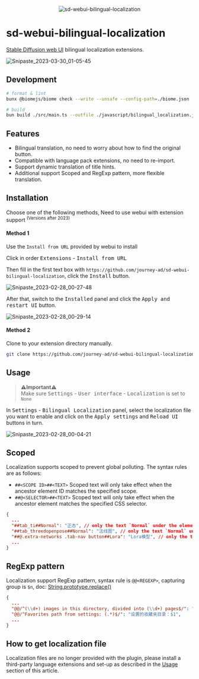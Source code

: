 <p align="center"><img src="https://count.getloli.com/get/@sd-webui-bilingual-localization.github" alt="sd-webui-bilingual-localization"></p>

# sd-webui-bilingual-localization
[Stable Diffusion web UI](https://github.com/AUTOMATIC1111/stable-diffusion-webui) bilingual localization extensions.

![Snipaste_2023-03-30_01-05-45](https://user-images.githubusercontent.com/16256221/228617304-3107244b-ce13-4b96-b665-1d13090d24a7.png)

## Development

```bash
# format & lint
bunx @biomejs/biome check --write --unsafe --config-path=./biome.json

# build
bun build ./src/main.ts --outfile ./javascript/bilingual_localization.js
```


## Features
- Bilingual translation, no need to worry about how to find the original button.
- Compatible with language pack extensions, no need to re-import.
- Support dynamic translation of title hints.
- Additional support Scoped and RegExp pattern, more flexible translation.

## Installation

Choose one of the following methods, Need to use webui with extension support <sup>(Versions after 2023)</sup>

#### Method 1

Use the `Install from URL` provided by webui to install

Click in order <kbd>Extensions</kbd> - <kbd>Install from URL</kbd>

Then fill in the first text box with `https://github.com/journey-ad/sd-webui-bilingual-localization`, click the <kbd>Install</kbd> button.

![Snipaste_2023-02-28_00-27-48](https://user-images.githubusercontent.com/16256221/221625310-a6ef0b4c-a1e0-46bb-be9c-6d88cd0ad684.png)

After that, switch to the <kbd>Installed</kbd> panel and click the <kbd>Apply and restart UI</kbd> button.

![Snipaste_2023-02-28_00-29-14](https://user-images.githubusercontent.com/16256221/221625345-9e656f25-89dd-4361-8ee5-f4ab39d18ca4.png)


#### Method 2

Clone to your extension directory manually.

```bash
git clone https://github.com/journey-ad/sd-webui-bilingual-localization extensions/sd-webui-bilingual-localization
```

## Usage

> **⚠️Important⚠️**   
> Make sure <kbd>Settings</kbd> - <kbd>User interface</kbd> - <kbd>Localization</kbd> is set to `None`

In <kbd>Settings</kbd> - <kbd>Bilingual Localization</kbd> panel, select the localization file you want to enable and click on the <kbd>Apply settings</kbd> and <kbd>Reload UI</kbd> buttons in turn.

![Snipaste_2023-02-28_00-04-21](https://user-images.githubusercontent.com/16256221/221625729-73519629-8c1f-4eb5-99db-a1d3f4b58a87.png)

## Scoped

Localization supports scoped to prevent global polluting. The syntax rules are as follows:
- `##<SCOPE ID>##<TEXT>` Scoped text will only take effect when the ancestor element ID matches the specified scope.
- `##@<SELECTOR>##<TEXT>` Scoped text will only take effect when the ancestor element matches the specified CSS selector.

```json
{
  ...
  "##tab_ti##Normal": "正态", // only the text `Normal` under the element with id="tab_ti" will be translated to `正态`.
  "##tab_threedopenpose##Normal": "法线图", // only the text `Normal` under the element with id="tab_threedopenpose" will be translated to `法线图`.
  "##@.extra-networks .tab-nav button##Lora": "Lora模型", // only the text `Lora` under the element with class=".extra-networks .tab-nav button" will be translated to `Lora模型`.
  ...
}
```

## RegExp pattern

Localization support RegExp pattern, syntax rule is `@@<REGEXP>`, capturing group is `$n`, doc: [String.prototype.replace()](https://developer.mozilla.org/docs/Web/JavaScript/Reference/Global_Objects/String/replace)
```json
{
  ...
  "@@/^(\\d+) images in this directory, divided into (\\d+) pages$/": "目录中有$1张图片，共$2页",
  "@@/^Favorites path from settings: (.*)$/": "设置的收藏夹目录：$1",
  ...
}
```

## How to get localization file

Localization files are no longer provided with the plugin, please install a third-party language extensions and set-up as described in the [Usage](#usage) section of this article.
